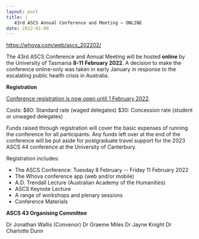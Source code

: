```yaml
---
layout: post
title: |
   43rd ASCS Annual Conference and Meeting – ONLINE
date: 2022-01-08
---
```


<https://whova.com/web/ascs_202202/>




The 43rd ASCS Conference and Annual Meeting will be hosted **online** by
the University of Tasmania **8-11** **February 2022**. A decision to
make the conference online-only was taken in early January in response
to the escalating public health crisis in Australia.




**Registration**




[Conference registration is now open until 1 February
2022](https://payments.utas.edu.au/OneStopWeb/Register/booking?UDS_ACTION_DATA=YlhcBkRDXnNOWid1Q0JDDVxVQnc-K0cbKDRAVnJBIzYAR1hS&UDS_PLACES=1).




Costs:
$80: Standard rate (waged delegates)
$30: Concession
rate (student or unwaged delegates)




Funds raised through registration will cover the basic expenses of
running the conference for all participants. Any funds left over at the
end of the conference will be put aside for postgraduate travel support
for the 2023 ASCS 44 conference at the University of Canterbury.


Registration includes:


-   The ASCS Conference: Tuesday 8 February -- Friday 11 February 2022
-   The Whova conference app (web and/or mobile)
-   A.D. Trendall Lecture (Australian Academy of the Humanities)
-   ASCS Keynote Lecture
-   A range of workshops and plenary sessions
-   Conference Materials




**ASCS 43 Organising Committee**




Dr Jonathan Wallis (Convenor)
Dr Graeme Miles
Dr Jayne
Knight
Dr Charlotte Dunn
